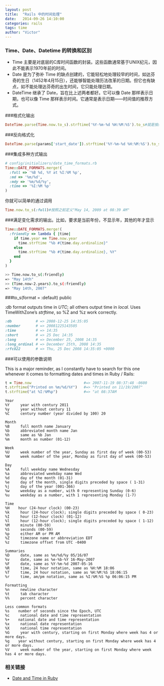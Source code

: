 ```yaml
---
layout: post
title:  "Rails 中的时间处理"
date:   2014-09-26 14:10:00
categories: rails
tags: time
author: "Victor"
---
```


### Time、Date、Datetime 的转换和区别

* Time 主要是对底层的C库时间函数的封装。这些函数通常基于UNIX纪元，因此不能表示1970年前的时间。
* Date 是为了弥补 Time 的缺点创建的，它能轻松地处理较早的时间，如达芬奇的生日（1452年4月15日），还能够智能处理历法改革的日期。但它也有缺点，如不能处理达芬奇的出生时间，它只能处理日期。
* DateTime 继承了 Date，旨在比上述两者都好。它可以像 Date 那样表示日期，也可以像 Time 那样表示时间。它通常是表示日期——时间值的推荐方式。

###格式化输出

```ruby
DateTime.parse(Time.now.to_s).strftime('%Y-%m-%d %H:%M:%S').to_s#就是按照2009-5-14 8：42：13的给定格式输出
```

###反向格式化

```ruby
DateTime.parse(params['start_date']).strftime('%Y-%m-%d %H:%M:%S').to_s
```

###集成多种方式输出

```ruby
# config/initializers/date_time_formats.rb
Time::DATE_FORMATS.merge!(
  :full => '%B %d, %Y at %I:%M %p',
  :md => '%m/%d',
  :mdy => '%m/%d/%y',
  :time => '%I:%M %p'
)
```

你就可以简单的通过调用

```ruby
Time.now.to_s(:full)#按照之前定义"May 14, 2009 at 08:39 AM"
```

###满足变化需求的输出。比如，要求是当前年份，不显示年，其他的年才显示

```ruby
Time::DATE_FORMATS.merge!(
  :friendly => lambda { |time|
    if time.year == Time.now.year
      time.strftime "%b #{time.day.ordinalize}"
    else
      time.strftime "%b #{time.day.ordinalize}, %Y"
    end
  }
)
```

```bash
>> Time.now.to_s(:friendly)
=> "May 14th"
>> (Time.now-2.years).to_s(:friendly)
=> "May 14th, 2007"
```

###to_s(format = :default) public

*:db* format outputs time in *UTC*; all others output time in *local*. Uses TimeWithZone’s *strftime*, so %Z and %z work correctly.

```ruby
:db           # => 2008-12-25 14:35:05
:number       # => 20081225143505
:time         # => 14:35
:short        # => 25 Dec 14:35
:long         # => December 25, 2008 14:35
:long_ordinal # => December 25th, 2008 14:35
:rfc822       # => Thu, 25 Dec 2008 14:35:05 +0000
```

###可以使用的参数说明

This is a major reminder, as I constantly have to search for this one whenever it comes to formatting dates and times in Ruby / Rails:

```ruby
t = Time.now                        #=> 2007-11-19 08:37:48 -0600
t.strftime("Printed on %m/%d/%Y")   #=> "Printed on 11/19/2007"
t.strftime("at %I:%M%p")            #=> "at 08:37AM
```

```
Year
%Y     year with century 2011
%y     year without century 11
%C     century number (year divided by 100) 20

Month
%B     full month name January
%b     abbreviated month name Jan
%h     same as %b Jan
%m     month as number (01-12)

Week
%U     week number of the year, Sunday as first day of week (00-53)
%W     week number of the year, Monday as first day of week (00-53)

Day
%A     full weekday name Wednesday
%a     abbreviated weekday name Wed
%d     day of the month (01-31)
%e     day of the month, single digits preceded by space ( 1-31)
%j     day of the year (001-366)
%w     weekday as a number, with 0 representing Sunday (0-6)
%u     weekday as a number, with 1 representing Monday (1-7)

Time
%H    hour (24-hour clock) (00-23)
%k     hour (24-hour clock); single digits preceded by space ( 0-23)
%I     hour (12-hour clock) (01-12)
%l     hour (12-hour clock); single digits preceded by space ( 1-12)
%M     minute (00-59)
%S     seconds (00-59)
%p     either AM or PM AM
%Z     timezone name or abbreviation EDT
%z     timezone offset from UTC -0400

Summaries
%D     date, same as %m/%d/%y 05/16/07
%v     date, same as %e-%b-%Y 16-May-2007
%F     date, same as %Y-%m-%d 2007-05-16
%R     time, 24 hour notation, same as %H:%M 18:06
%T     time, 24 hour notation, same as %H:%M:%S 18:06:15
%r     time, am/pm notation, same as %I:%M:%S %p 06:06:15 PM

Formatting
%n     newline character
%t     tab character
%%     percent character

Less common formats
%s    number of seconds since the Epoch, UTC
%c     national date and time representation
%+    national date and time representation
%x     national date representation
%X     national time representation
%G     year with century, starting on first Monday where week has 4 or more days.
%g    year without century, starting on first Monday where week has 4 or more days.
%V     week number of the year, starting on first Monday where week has 4 or more days.
```


### 相关链接

* [Date and Time in Ruby](http://www.tutorialspoint.com/ruby/ruby_date_time.htm)

